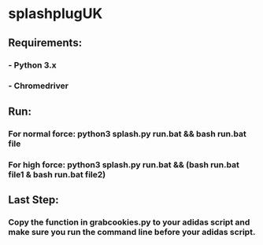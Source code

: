 # splashplugUK

## Requirements:

### - Python 3.x
### - Chromedriver

## Run: 

### For normal force: python3 splash.py run.bat && bash run.bat file
### For high force: python3 splash.py run.bat && (bash run.bat file1 & bash run.bat file2)

## Last Step:

### Copy the function in grabcookies.py to your adidas script and make sure you run the command line before your adidas script.
